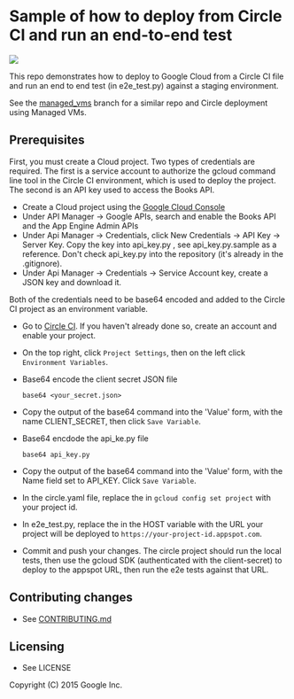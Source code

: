 # Sample of how to deploy from Circle CI and run an end-to-end test

<img src="https://circleci.com/gh/GoogleCloudPlatform/continuous-deployment-circle.png?circle-token=73d9769ac94a3e1aebc919b1f32dcfff6e02f688"></img>

This repo demonstrates how to deploy to Google Cloud from a
Circle CI file and run an end to end test (in e2e_test.py) against
a staging environment.

See the [managed_vms](https://github.com/googlecloudplatform/continuous-deployment-circle/tree/managed_vms) branch for a similar repo and Circle deployment using Managed VMs.

## Prerequisites

First, you must create a Cloud project. Two types of credentials are required. The first is a service account to authorize the gcloud command line tool in the Circle CI environment, which is used to deploy the project. The second is an API key used to access the Books API.

* Create a Cloud project using the [Google Cloud Console](https://console.developer.google.com)
* Under API Manager -> Google APIs, search and enable the Books API and the App Engine Admin APIs
* Under Api Manager -> Credentials, click New Credentials -> API Key -> Server Key. Copy the key into api_key.py , see api_key.py.sample as a reference. Don't check api_key.py into the repository (it's already in the .gitignore).
* Under Api Manager -> Credentials -> Service Account key, create a JSON key and download it.

Both of the credentials need to be base64 encoded and added to the Circle CI project as an environment variable.

* Go to [Circle CI](https://circleci.com). If you haven't already done so, create an account and enable your project.
* On the top right, click `Project Settings`, then on the left click `Environment Variables`.
* Base64 encode the client secret JSON file

    `base64 <your_secret.json>`

* Copy the output of the base64 command into the 'Value' form, with the name CLIENT_SECRET, then click `Save Variable`.
* Base64 encdode the api_ke.py file

    `base64 api_key.py`
*  Copy the output of the base64 command into the 'Value' form, with the Name field set to API_KEY. Click `Save Variable`.
* In the circle.yaml file, replace the <your-project-id> in `gcloud config set project` with your project id.
* In e2e_test.py, replace the <your-project-id> in the HOST variable with the URL your project will be deployed to `https://your-project-id.appspot.com`.
* Commit and push your changes. The circle project should run the local tests, then use the gcloud SDK (authenticated with the client-secret) to deploy to the appspot URL, then run the e2e tests against that URL.

## Contributing changes

* See [CONTRIBUTING.md](CONTRIBUTING.md)


## Licensing

* See LICENSE

Copyright (C) 2015 Google Inc.
